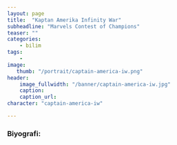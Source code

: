 ```yaml
---
layout: page
title:  "Kaptan Amerika Infinity War"
subheadline: "Marvels Contest of Champions"
teaser: ""
categories:
    - bilim
tags:
    -
image:
   thumb: "/portrait/captain-america-iw.png"
header:
    image_fullwidth: "/banner/captain-america-iw.jpg"
    caption: 
    caption_url: 
character: "captain-america-iw"

---
```


### Biyografi:
